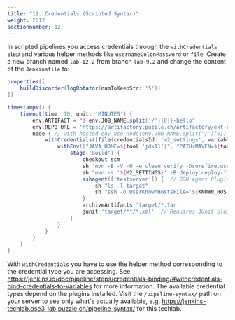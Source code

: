 ```yaml
---
title: "12. Credentials (Scripted Syntax)"
weight: 2012
sectionnumber: 12
---
```



In scripted pipelines you access credentials through the ``withCredentials`` step and various
helper methods like ``usernameColonPassword`` or ``file``.
Create a new branch named ``lab-12.2`` from branch
``lab-9.2`` and change the content of the ``Jenkinsfile`` to:

```groovy
properties([
    buildDiscarder(logRotator(numToKeepStr: '5'))
])

timestamps() {
    timeout(time: 10, unit: 'MINUTES') {
        env.ARTIFACT = "${env.JOB_NAME.split('/')[0]}-hello"
        env.REPO_URL = 'https://artifactory.puzzle.ch/artifactory/ext-release-local'
        node { // with hosted env use node(env.JOB_NAME.split('/')[0])
            withCredentials([file(credentialsId: 'm2_settings', variable: 'M2_SETTINGS'), usernameColonPassword(credentialsId: 'jenkins-artifactory', variable: 'ARTIFACTORY'), file(credentialsId: 'known_hosts', variable: 'KNOWN_HOSTS')]) {  // Credentials Binding Plugin
                withEnv(["JAVA_HOME=${tool 'jdk11'}", "PATH+MAVEN=${tool 'maven36'}/bin:${env.JAVA_HOME}/bin"]) {
                    stage('Build') {
                        checkout scm
                        sh 'mvn -B -V -U -e clean verify -Dsurefire.useFile=false -DargLine="-Djdk.net.URLClassPath.disableClassPathURLCheck=true"'
                        sh "mvn -s '${M2_SETTINGS}' -B deploy:deploy-file -DrepositoryId='puzzle-releases' -Durl='${REPO_URL}' -DgroupId='com.puzzleitc.jenkins-techlab' -DartifactId='${ARTIFACT}' -Dversion='1.0' -Dpackaging='jar' -Dfile=`echo target/*.jar`"
                        sshagent(['testserver']) {  // SSH Agent Plugin
                            sh "ls -l target"
                            sh "ssh -o UserKnownHostsFile='${KNOWN_HOSTS}' -p 2222 richard@testserver.vcap.me 'curl -O -u \'${ARTIFACTORY}\' ${REPO_URL}/com/puzzleitc/jenkins-techlab/${ARTIFACT}/1.0/${ARTIFACT}-1.0.jar && ls -l'"
                        }
                        archiveArtifacts 'target/*.?ar'
                        junit 'target/**/*.xml'  // Requires JUnit plugin
                    }
                }
            }
        }
    }
}
```

With ``withCredentials`` you have to use the helper method corresponding to the credential type
you are accessing. See <https://jenkins.io/doc/pipeline/steps/credentials-binding/#withcredentials-bind-credentials-to-variables>
for more information. The available credential types depend on the plugins installed. Visit the ``/pipeline-syntax/`` path
on your server to see only what's actually available, e.g. <https://jenkins-techlab.ose3-lab.puzzle.ch/pipeline-syntax/>
for this techlab.
